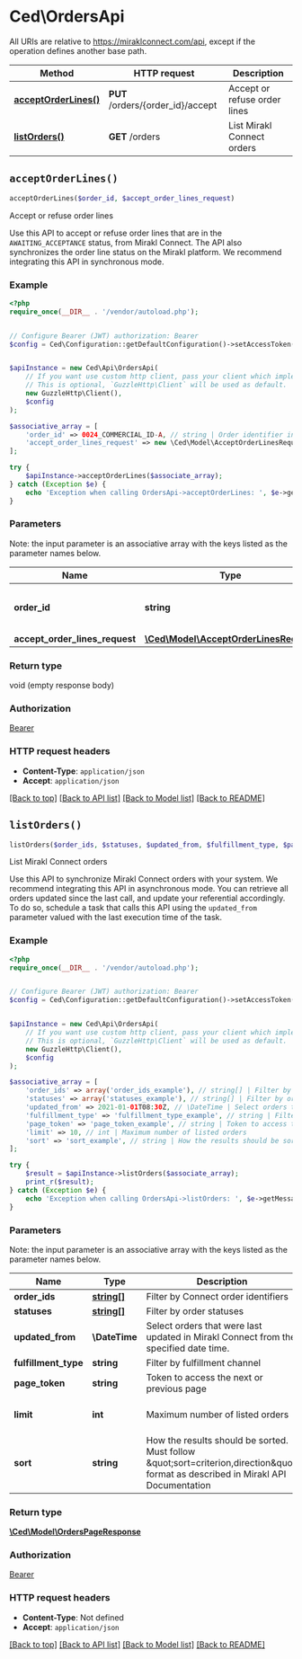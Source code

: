 # Ced\OrdersApi

All URIs are relative to https://miraklconnect.com/api, except if the operation defines another base path.

| Method | HTTP request | Description |
| ------------- | ------------- | ------------- |
| [**acceptOrderLines()**](OrdersApi.md#acceptOrderLines) | **PUT** /orders/{order_id}/accept | Accept or refuse order lines |
| [**listOrders()**](OrdersApi.md#listOrders) | **GET** /orders | List Mirakl Connect orders |


## `acceptOrderLines()`

```php
acceptOrderLines($order_id, $accept_order_lines_request)
```

Accept or refuse order lines

Use this API to accept or refuse order lines that are in the <code>AWAITING_ACCEPTANCE</code> status, from Mirakl Connect. The API also synchronizes the order line status on the Mirakl platform. We recommend integrating this API in synchronous mode.

### Example

```php
<?php
require_once(__DIR__ . '/vendor/autoload.php');


// Configure Bearer (JWT) authorization: Bearer
$config = Ced\Configuration::getDefaultConfiguration()->setAccessToken('YOUR_ACCESS_TOKEN');


$apiInstance = new Ced\Api\OrdersApi(
    // If you want use custom http client, pass your client which implements `GuzzleHttp\ClientInterface`.
    // This is optional, `GuzzleHttp\Client` will be used as default.
    new GuzzleHttp\Client(),
    $config
);

$associative_array = [
    'order_id' => 0024_COMMERCIAL_ID-A, // string | Order identifier in Mirakl Connect
    'accept_order_lines_request' => new \Ced\Model\AcceptOrderLinesRequest(), // \Ced\Model\AcceptOrderLinesRequest
];

try {
    $apiInstance->acceptOrderLines($associate_array);
} catch (Exception $e) {
    echo 'Exception when calling OrdersApi->acceptOrderLines: ', $e->getMessage(), PHP_EOL;
}
```

### Parameters

Note: the input parameter is an associative array with the keys listed as the parameter names below.

| Name | Type | Description  | Notes |
| ------------- | ------------- | ------------- | ------------- |
| **order_id** | **string**| Order identifier in Mirakl Connect | |
| **accept_order_lines_request** | [**\Ced\Model\AcceptOrderLinesRequest**](../Model/AcceptOrderLinesRequest.md)|  | |

### Return type

void (empty response body)

### Authorization

[Bearer](../../README.md#Bearer)

### HTTP request headers

- **Content-Type**: `application/json`
- **Accept**: `application/json`

[[Back to top]](#) [[Back to API list]](../../README.md#endpoints)
[[Back to Model list]](../../README.md#models)
[[Back to README]](../../README.md)

## `listOrders()`

```php
listOrders($order_ids, $statuses, $updated_from, $fulfillment_type, $page_token, $limit, $sort): \Ced\Model\OrdersPageResponse
```

List Mirakl Connect orders

Use this API to synchronize Mirakl Connect orders with your system. We recommend integrating this API in asynchronous mode. You can retrieve all orders updated since the last call, and update your referential accordingly. To do so, schedule a task that calls this API using the <code>updated_from</code> parameter valued with the last execution time of the task.

### Example

```php
<?php
require_once(__DIR__ . '/vendor/autoload.php');


// Configure Bearer (JWT) authorization: Bearer
$config = Ced\Configuration::getDefaultConfiguration()->setAccessToken('YOUR_ACCESS_TOKEN');


$apiInstance = new Ced\Api\OrdersApi(
    // If you want use custom http client, pass your client which implements `GuzzleHttp\ClientInterface`.
    // This is optional, `GuzzleHttp\Client` will be used as default.
    new GuzzleHttp\Client(),
    $config
);

$associative_array = [
    'order_ids' => array('order_ids_example'), // string[] | Filter by Connect order identifiers
    'statuses' => array('statuses_example'), // string[] | Filter by order statuses
    'updated_from' => 2021-01-01T08:30Z, // \DateTime | Select orders that were last updated in Mirakl Connect from the specified date time.
    'fulfillment_type' => 'fulfillment_type_example', // string | Filter by fulfillment channel
    'page_token' => 'page_token_example', // string | Token to access the next or previous page
    'limit' => 10, // int | Maximum number of listed orders
    'sort' => 'sort_example', // string | How the results should be sorted. Must follow \"sort=criterion,direction\" format as described in Mirakl API Documentation
];

try {
    $result = $apiInstance->listOrders($associate_array);
    print_r($result);
} catch (Exception $e) {
    echo 'Exception when calling OrdersApi->listOrders: ', $e->getMessage(), PHP_EOL;
}
```

### Parameters

Note: the input parameter is an associative array with the keys listed as the parameter names below.

| Name | Type | Description  | Notes |
| ------------- | ------------- | ------------- | ------------- |
| **order_ids** | [**string[]**](../Model/string.md)| Filter by Connect order identifiers | [optional] |
| **statuses** | [**string[]**](../Model/string.md)| Filter by order statuses | [optional] |
| **updated_from** | **\DateTime**| Select orders that were last updated in Mirakl Connect from the specified date time. | [optional] |
| **fulfillment_type** | **string**| Filter by fulfillment channel | [optional] |
| **page_token** | **string**| Token to access the next or previous page | [optional] |
| **limit** | **int**| Maximum number of listed orders | [optional] [default to 10] |
| **sort** | **string**| How the results should be sorted. Must follow \&quot;sort&#x3D;criterion,direction\&quot; format as described in Mirakl API Documentation | [optional] |

### Return type

[**\Ced\Model\OrdersPageResponse**](../Model/OrdersPageResponse.md)

### Authorization

[Bearer](../../README.md#Bearer)

### HTTP request headers

- **Content-Type**: Not defined
- **Accept**: `application/json`

[[Back to top]](#) [[Back to API list]](../../README.md#endpoints)
[[Back to Model list]](../../README.md#models)
[[Back to README]](../../README.md)
